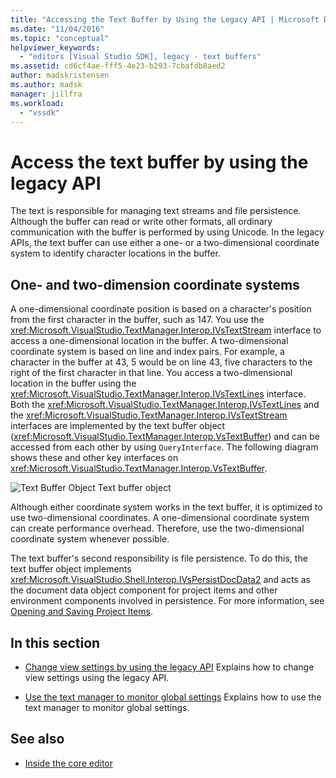```yaml
---
title: "Accessing the Text Buffer by Using the Legacy API | Microsoft Docs"
ms.date: "11/04/2016"
ms.topic: "conceptual"
helpviewer_keywords:
  - "editors [Visual Studio SDK], legacy - text buffers"
ms.assetid: cd6cf4ae-fff5-4e23-b293-7cbafdb8aed2
author: madskristensen
ms.author: madsk
manager: jillfra
ms.workload:
  - "vssdk"
---
```

# Access the text buffer by using the legacy API
The text is responsible for managing text streams and file persistence. Although the buffer can read or write other formats, all ordinary communication with the buffer is performed by using Unicode. In the legacy APIs, the text buffer can use either a one- or a two-dimensional coordinate system to identify character locations in the buffer.

## One- and two-dimension coordinate systems
 A one-dimensional coordinate position is based on a character's position from the first character in the buffer, such as 147. You use the <xref:Microsoft.VisualStudio.TextManager.Interop.IVsTextStream> interface to access a one-dimensional location in the buffer. A two-dimensional coordinate system is based on line and index pairs. For example, a character in the buffer at 43, 5 would be on line 43, five characters to the right of the first character in that line. You access a two-dimensional location in the buffer using the <xref:Microsoft.VisualStudio.TextManager.Interop.IVsTextLines> interface. Both the <xref:Microsoft.VisualStudio.TextManager.Interop.IVsTextLines> and the <xref:Microsoft.VisualStudio.TextManager.Interop.IVsTextStream> interfaces are implemented by the text buffer object (<xref:Microsoft.VisualStudio.TextManager.Interop.VsTextBuffer>) and can be accessed from each other by using `QueryInterface`. The following diagram shows these and other key interfaces on <xref:Microsoft.VisualStudio.TextManager.Interop.VsTextBuffer>.

 ![Text Buffer Object](../extensibility/media/vstextbuffer.gif "vsTextBuffer")
Text buffer object

 Although either coordinate system works in the text buffer, it is optimized to use two-dimensional coordinates. A one-dimensional coordinate system can create performance overhead. Therefore, use the two-dimensional coordinate system whenever possible.

 The text buffer's second responsibility is file persistence. To do this, the text buffer object implements <xref:Microsoft.VisualStudio.Shell.Interop.IVsPersistDocData2> and acts as the document data object component for project items and other environment components involved in persistence. For more information, see [Opening and Saving Project Items](../extensibility/internals/opening-and-saving-project-items.md).

## In this section
- [Change view settings by using the legacy API](../extensibility/changing-view-settings-by-using-the-legacy-api.md)
 Explains how to change view settings using the legacy API.

- [Use the text manager to monitor global settings](../extensibility/using-the-text-manager-to-monitor-global-settings.md)
 Explains how to use the text manager to monitor global settings.

## See also
- [Inside the core editor](../extensibility/inside-the-core-editor.md)